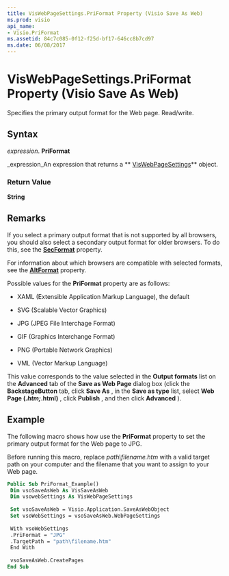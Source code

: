 ```yaml
---
title: VisWebPageSettings.PriFormat Property (Visio Save As Web)
ms.prod: visio
api_name:
- Visio.PriFormat
ms.assetid: 84c7c085-0f12-f25d-bf17-646cc8b7cd97
ms.date: 06/08/2017
---
```



# VisWebPageSettings.PriFormat Property (Visio Save As Web)

Specifies the primary output format for the Web page. Read/write.


## Syntax

 _expression_. **PriFormat**

 _expression_An expression that returns a  ** [VisWebPageSettings](http://msdn.microsoft.com/library/14280ea7-e8b1-d4b2-941b-121f2c17f787%28Office.15%29.aspx)** object.


### Return Value

 **String**


## Remarks

If you select a primary output format that is not supported by all browsers, you should also select a secondary output format for older browsers. To do this, see the  **[SecFormat](Visio.SecFormat.md)** property.

For information about which browsers are compatible with selected formats, see the  **[AltFormat](Visio.AltFormat.md)** property.

Possible values for the  **PriFormat** property are as follows:


- XAML (Extensible Application Markup Language), the default
    
- SVG (Scalable Vector Graphics)
    
- JPG (JPEG File Interchage Format)
    
- GIF (Graphics Interchange Format)
    
- PNG (Portable Network Graphics)
    
- VML (Vector Markup Language)
    
This value corresponds to the value selected in the  **Output formats** list on the **Advanced** tab of the **Save as Web Page** dialog box (click the **BackstageButton** tab, click **Save As** , in the **Save as type** list, select **Web Page (*.htm;*.html)** , click **Publish** , and then click **Advanced** ).


## Example

The following macro shows how use the  **PriFormat** property to set the primary output format for the Web page to JPG.

Before running this macro, replace  _path\filename.htm_ with a valid target path on your computer and the filename that you want to assign to your Web page.




```vb
Public Sub PriFormat_Example() 
 Dim vsoSaveAsWeb As VisSaveAsWeb 
 Dim vsowebSettings As VisWebPageSettings 
 
 Set vsoSaveAsWeb = Visio.Application.SaveAsWebObject 
 Set vsoWebSettings = vsoSaveAsWeb.WebPageSettings 
 
 With vsoWebSettings 
 .PriFormat = "JPG" 
 .TargetPath = "path\filename.htm" 
 End With 
 
 vsoSaveAsWeb.CreatePages 
End Sub
```


